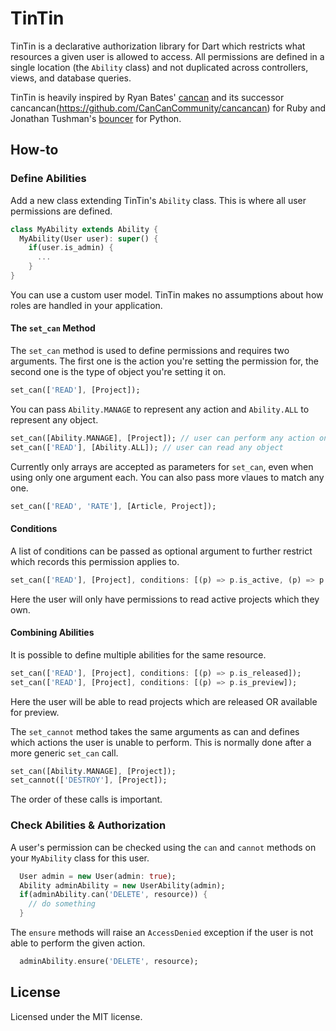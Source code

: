 TinTin
===========

TinTin is a declarative authorization library for Dart which restricts what resources
a given user is allowed to access. All permissions are defined in a single
location (the `Ability` class) and not duplicated across controllers,
views, and database queries.

TinTin is heavily inspired by Ryan Bates' [cancan](https://github.com/ryanb/cancan) and
its successor cancancan(https://github.com/CanCanCommunity/cancancan) for Ruby
and Jonathan Tushman's [bouncer](https://github.com/jtushman/bouncer) for Python.

## How-to

### Define Abilities

Add a new class extending TinTin's `Ability` class. This is where all user permissions
are defined.

```dart
class MyAbility extends Ability {
  MyAbility(User user): super() {
    if(user.is_admin) {
      ...
    }
}
```

You can use a custom user model. TinTin makes no assumptions about how roles are
handled in your application.

#### The `set_can` Method

The `set_can` method is used to define permissions and requires two arguments.
The first one is the action you're setting the permission for, the second one is the type of object you're setting it on.

```dart
set_can(['READ'], [Project]);
```

You can pass `Ability.MANAGE` to represent any action and `Ability.ALL` to represent any object.

```dart
set_can([Ability.MANAGE], [Project]); // user can perform any action on the project
set_can(['READ'], [Ability.ALL]); // user can read any object
```

Currently only arrays are accepted as parameters for `set_can`, even when using only one argument each.
You can also pass more vlaues to match any one.

```dart
set_can(['READ', 'RATE'], [Article, Project]);

```

#### Conditions

A list of conditions can be passed as optional argument to further restrict which records this permission applies to.

```dart
set_can(['READ'], [Project], conditions: [(p) => p.is_active, (p) => p.userId == user.id]);
```

Here the user will only have permissions to read active projects which they own.

#### Combining Abilities

It is possible to define multiple abilities for the same resource.

```dart
set_can(['READ'], [Project], conditions: [(p) => p.is_released]);
set_can(['READ'], [Project], conditions: [(p) => p.is_preview]);
```

Here the user will be able to read projects which are released OR available for preview.

The `set_cannot` method takes the same arguments as can and defines which actions the user is unable to perform.
This is normally done after a more generic `set_can` call.

```dart
set_can([Ability.MANAGE], [Project]);
set_cannot(['DESTROY'], [Project]);
```

The order of these calls is important.

### Check Abilities & Authorization

A user's permission can be checked using the `can` and `cannot` methods on your
`MyAbility` class for this user.

```dart
  User admin = new User(admin: true);
  Ability adminAbility = new UserAbility(admin);
  if(adminAbility.can('DELETE', resource)) {
    // do something
  }
```

The `ensure` methods will raise an `AccessDenied` exception if the user is not
able to perform the given action.

```dart
  adminAbility.ensure('DELETE', resource);
```

## License
Licensed under the MIT license.
